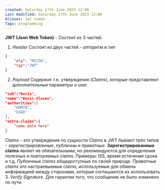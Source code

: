 ```yaml
---
created: Saturday 17th June 2023 12:06
Last modified: Saturday 17th June 2023 12:06
Aliases: jwt токен
Tags: programming
---
```


**JWT (Json Web Token)** - 
Состоит из 3 частей: 
1. *Header*
Состоит из двух частей - *алгоритм* и *тип*
```json
{
	"alg": "HS256",
	"typ":"JWT"
}
```
2. *Payload*
Содержит т.н. утверждения (*Claims*), которые представляют дополнительные параметры о user. 
```json
"sub":"boris",
"name":"Boris Vlasev",
"authorities":[
	"ADMIN",
	"USER"
],
"extra-claims":{
	"some data here"
}
```
Claims - это утверждения по сущности 
*Claims* в JWT бывают трёх типов - *зарегистрированные*, *публичны* и *приватные*.
**Зарегистрированные claims** являет не обязательными, но рекомендуются для определения полезных и повторяемых claims. Примеры: ISS, время истечения срока и т.д.
*Публичные claims* общедоступные по своей природе. 
*Приватные claims* это настраевыемые claims, используемые для обмена информацией между сторонами, которые соглашаются их использовать  
3. *Verify Signature*. Для гарантии того, что сообщение не было изменено по пути.